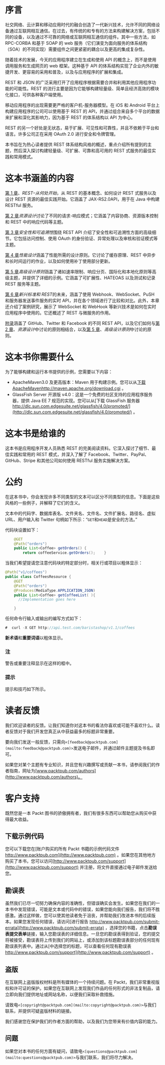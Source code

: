 # 序言

社交网络、云计算和移动应用时代的融合创造了一代新兴技术，允许不同的网络设备通过互联网相互通信。在过去，有传统的和专有的方法来构建解决方案，包括不同的设备，以及通过不可靠的网络或互联网相互通信的组件。其中一些方法，如 RPC-CORBA 和基于 SOAP 的 web 服务（它们演变为面向服务的体系结构（SOA）的不同实现）需要组件之间更紧密的耦合以及更高的集成复杂性。

随着技术的发展，今天的应用程序建立在生成和使用 API 的概念上，而不是使用调用服务和生成网页的 web 框架。这种基于 API 的体系结构实现了企业内外的敏捷开发、更容易的采用和普及，以及与应用程序的扩展和集成。

REST 和 JSON 的广泛采用打开了应用程序根据需要合并和利用其他应用程序功能的可能性。REST 的流行主要是因为它能够构建轻量级、简单且经济高效的模块化接口，可供各种客户端使用。

移动应用程序的出现需要更严格的客户机-服务器模型。在 iOS 和 Android 平台上构建应用程序的公司可以使用基于 REST 的 API，并通过组合来自多个平台的数据来扩展和深化其影响力，因为基于 REST 的体系结构以 API 为中心。

REST 的另一个好处是无状态，易于扩展、可见性和可靠性，并且不依赖于平台和语言。许多公司正在采用 OAuth 2.0 进行安全和令牌管理。

本书旨在为热心读者提供 REST 体系结构风格的概述，重点介绍所有提到的主题，然后深入探讨构建轻量级、可扩展、可靠和高可用的 REST 式服务的最佳实践和常用模式。

# 这本书涵盖的内容

[第 1 章](1.html "Chapter 1. REST – Where It Begins")、*REST–从何处开始*，从 REST 的基本概念、如何设计 REST 式服务以及设计 REST 资源的最佳实践开始。它涵盖了 JAX-RS2.0API，用于在 Java 中构建 RESTful 服务。

[第 2 章](2.html "Chapter 2. Resource Design")*资源设计*讨论了不同的请求-响应模式；它涵盖了内容协商、资源版本控制和 REST 中的响应代码等主题。

[第 3 章](3.html "Chapter 3. Security and Traceability")*安全性和可追溯性*围绕 REST API 介绍了安全性和可追溯性方面的高级细节。它包括访问控制、使用 OAuth 的身份验证、异常处理以及审核和验证模式等主题。

[第 4 章](4.html "Chapter 4. Designing for Performance")*性能设计*涵盖了性能所需的设计原则。它讨论了缓存原理、REST 中异步和长时间运行的作业，以及如何使用补丁使用部分更新。

[第 5 章](5.html "Chapter 5. Advanced Design Principles")*高级设计原则*涵盖了诸如速率限制、响应分页、国际化和本地化原则等高级主题，并提供了详细的示例。它涵盖了可扩展性、HATEOAS 以及测试和记录 REST 服务等主题。

[第 6 章](6.html "Chapter 6. Emerging Standards and the Future of REST")*新兴标准和 REST*的未来，涵盖了使用 Webhook、WebSocket、PuSH 和服务器发送事件服务的实时 API，并在各个领域进行了比较和对比。此外，本章还介绍了案例研究，展示了 WebSocket 和 WebHook 等新兴技术是如何在实时应用程序中使用的。它还概述了 REST 与微服务的作用。

[附录](7.html "Appendix A. Appendix")涵盖了 GitHub、Twitter 和 Facebook 的不同 REST API，以及它们如何与[第 2 章](2.html "Chapter 2. Resource Design")、*资源设计*中讨论的原则相结合，以及[第 5 章](5.html "Chapter 5. Advanced Design Principles")、*高级设计原则*中讨论的原则。

# 这本书你需要什么

为了能够构建和运行本书提供的示例，您需要以下内容：

*   ApacheMaven3.0 及更高版本：Maven 用于构建示例。您可以从[下载 ApacheMavenhttp://maven.apache.org/download.cgi](http://maven.apache.org/download.cgi) 。
*   GlassFish Server 开源版 v4.0：这是一个免费的社区支持的应用程序服务器，提供 Java EE 7 规范的实现。您可以从[下载 GlassFish 服务器 http://dlc.sun.com.edgesuite.net/glassfish/4.0/promoted/](http://dlc.sun.com.edgesuite.net/glassfish/4.0/promoted/) 。

# 这本书是给谁的

这本书是应用程序开发人员熟悉 REST 的完美阅读资料。它深入探讨了细节、最佳实践和常用的 REST 模式，并深入了解了 Facebook、Twitter、PayPal、GitHub、Stripe 和其他公司如何使用 RESTful 服务实施解决方案。

# 公约

在这本书中，你会发现许多不同类型的文本可以区分不同类型的信息。下面是这些风格的一些例子，并解释了它们的含义。

文本中的代码字、数据库表名、文件夹名、文件名、文件扩展名、路径名、虚拟 URL、用户输入和 Twitter 句柄如下所示：“`GET`和`HEAD`是安全的方法。”

代码块设置如下：

```java
    @GET
    @Path("orders")
    public List<Coffee> getOrders() {
        return coffeeService.getOrders();    }
```

当我们希望提请您注意代码块的特定部分时，相关行或项目以粗体显示：

```java
@Path("v1/coffees")
public class CoffeesResource {
    @GET
    @Path("orders")
    @Produces(MediaType.APPLICATION_JSON)
    public List<Coffee> getCoffeeList( ){
      //Implementation goes here

    }
```

任何命令行输入或输出的编写方式如下：

```java
#  curl -X GET http://api.test.com/baristashop/v1.1/coffees

```

**新术语**和**重要词语**以粗体显示。

### 注

警告或重要注释显示在这样的框中。

### 提示

提示和技巧如下所示。

# 读者反馈

我们欢迎读者的反馈。让我们知道你对这本书的看法你喜欢或可能不喜欢什么。读者反馈对于我们开发您真正从中获益最多的标题非常重要。

要向我们发送一般反馈，只需向`<[feedback@packtpub.com](mailto:feedback@packtpub.com)>`发送电子邮件，并通过邮件主题提及书名即可。

如果您对某个主题有专业知识，并且您有兴趣撰写或贡献一本书，请参阅我们的作者指南，网址为[www.packtpub.com/authors](http://www.packtpub.com/authors)。

# 客户支持

既然您是一本 Packt 图书的骄傲拥有者，我们有很多东西可以帮助您从购买中获得最大收益。

## 下载示例代码

您可以下载您在[账户购买的所有 Packt 书籍的示例代码文件 http://www.packtpub.com](http://www.packtpub.com) 。如果您在其他地方购买了本书，您可以访问[http://www.packtpub.com/support](http://www.packtpub.com/support) 并注册，将文件直接通过电子邮件发送给您。

## 勘误表

虽然我们已尽一切努力确保内容的准确性，但错误确实会发生。如果您在我们的一本书中发现错误，可能是文本或代码中的错误，如果您能向我们报告，我们将不胜感激。通过这样做，您可以使其他读者免于沮丧，并帮助我们改进本书的后续版本。如果您发现任何错误，请访问[进行报告 http://www.packtpub.com/submit-errata](http://www.packtpub.com/submit-errata) ，选择您的书籍，点击**勘误表****提交****表单**链接，输入您勘误表的详细信息。一旦您的勘误表得到验证，您的提交将被接受，勘误表将上传到我们的网站上，或添加到该标题勘误表部分的任何现有勘误表列表中。通过从[中选择您的标题，可以查看任何现有勘误表 http://www.packtpub.com/support](http://www.packtpub.com/support) 。

## 盗版

在互联网上盗版版权材料是所有媒体的一个持续问题。在 Packt，我们非常重视版权和许可证的保护。如果您在互联网上发现我们作品的任何形式的非法复制品，请立即向我们提供地址或网站名称，以便我们采取补救措施。

请致电`<[copyright@packtpub.com](mailto:copyright@packtpub.com)>`与我们联系，并提供可疑盗版材料的链接。

我们感谢您在保护我们的作者方面的帮助，以及我们为您带来有价值内容的能力。

## 问题

如果您对本书的任何方面有疑问，请致电`<[questions@packtpub.com](mailto:questions@packtpub.com)>`与我们联系，我们将尽力解决。